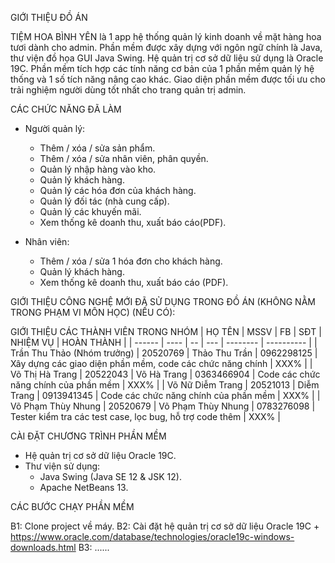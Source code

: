 GIỚI THIỆU ĐỒ ÁN

TIỆM HOA BÌNH YÊN là 1 app hệ thống quản lý kinh doanh về mặt hàng hoa tươi dành cho admin. Phần mềm được xây dựng với ngôn ngữ chính là Java, thư viện đồ họa GUI Java Swing. Hệ quản trị cơ sở dữ liệu sử dụng là Oracle 19C. Phần mềm tích hợp các tính năng cơ bản của 1 phần mềm quản lý hệ thống và 1 số tích năng nâng cao khác. Giao diện phần mềm được tối ưu cho trải nghiệm người dùng tốt nhất cho trang quản trị admin.

CÁC CHỨC NĂNG ĐÃ LÀM

- Người quản lý:

    * Thêm / xóa / sửa sản phẩm.
    * Thêm / xóa / sửa nhân viên, phân quyền.
    * Quản lý nhập hàng vào kho.
    * Quản lý khách hàng.
    * Quản lý các hóa đơn của khách hàng.
    * Quản lý đối tác (nhà cung cấp).
    * Quản lý các khuyến mãi.
    * Xem thống kê doanh thu, xuất báo cáo(PDF).

- Nhân viên:

    * Thêm / xóa / sửa 1 hóa đơn cho khách hàng.
    * Quản lý khách hàng.
    * Xem thống kê doanh thu, xuất báo cáo (PDF).

GIỚI THIỆU CÔNG NGHỆ MỚI ĐÃ SỬ DỤNG TRONG ĐỒ ÁN (KHÔNG NẰM TRONG PHẠM VI MÔN HỌC) (NẾU CÓ):

GIỚI THIỆU CÁC THÀNH VIÊN TRONG NHÓM
| HỌ TÊN | MSSV | FB | SĐT | NHIỆM VỤ | HOÀN THÀNH |
| ------ | ---- | -- | --- | -------- | ---------- |
| Trần Thu Thảo (Nhóm trưởng) | 20520769 | Thảo Thu Trần | 0962298125 | Xây dựng các giao diện phần mềm, code các chức năng chính | XXX% |
| Võ Thị Hà Trang | 20522043 | Võ Hà Trang | 0363466904 | Code các chức năng chính của phần mềm | XXX% |
| Võ Nữ Diễm Trang | 20521013 | Diễm Trang | 0913941345 | Code các chức năng chính của phần mềm | XXX% |
| Võ Phạm Thùy Nhung | 20520679 | Võ Phạm Thùy Nhung | 0783276098 | Tester kiểm tra các test case, lọc bug, hỗ trợ code thêm | XXX% |

CÀI ĐẶT CHƯƠNG TRÌNH PHẦN MỀM

- Hệ quản trị cơ sở dữ liệu Oracle 19C.
- Thư viện sử dụng:
    * Java Swing (Java SE 12 & JSK 12).
    * Apache NetBeans 13.

CÁC BƯỚC CHẠY PHẦN MỀM

B1: Clone project về máy.
B2: Cài đặt hệ quản trị cơ sở dữ liệu Oracle 19C
    + https://www.oracle.com/database/technologies/oracle19c-windows-downloads.html
B3: ......
